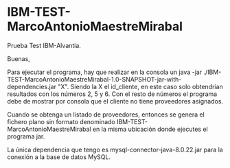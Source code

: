 # IBM-TEST-MarcoAntonioMaestreMirabal
Prueba Test IBM-Alvantia.

Buenas,

Para ejecutar el programa, hay que realizar en la consola un java -jar ./IBM-TEST-MarcoAntonioMaestreMirabal-1.0-SNAPSHOT-jar-with-dependencies.jar "X". 
Siendo la X el id_cliente, en este caso solo obtendrían resultados con los números 2, 5 y 6. Con el resto de números el programa debe de mostrar por consola que el cliente no tiene proveedores asignados.

Cuando se obtenga un listado de proveedores, entonces se genera el fichero plano sin formato denominado IBM-TEST-MarcoAntonioMaestreMirabal en la misma ubicación donde ejecutes el programa jar.

La única dependencia que tengo es mysql-connector-java-8.0.22.jar para la conexión a la base de datos MySQL.
